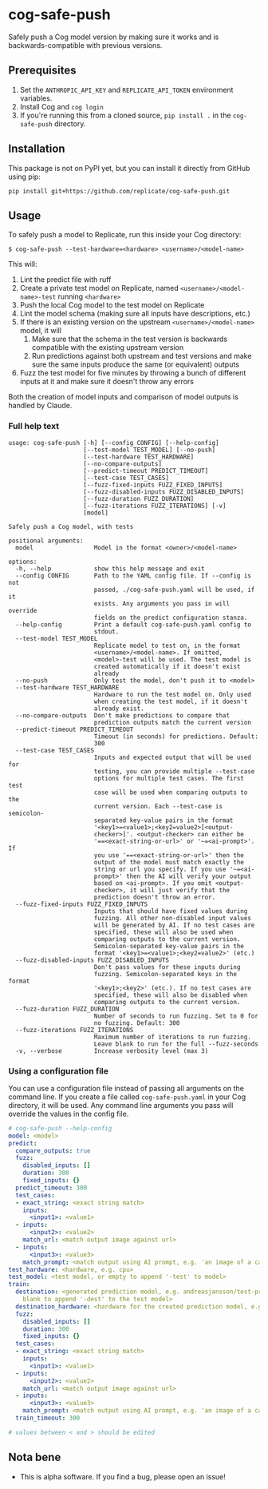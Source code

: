 # cog-safe-push

Safely push a Cog model version by making sure it works and is backwards-compatible with previous versions.

## Prerequisites

1. Set the `ANTHROPIC_API_KEY` and `REPLICATE_API_TOKEN` environment variables.
1. Install Cog and `cog login`
1. If you're running this from a cloned source, `pip install .` in the `cog-safe-push` directory.

## Installation

This package is not on PyPI yet, but you can install it directly from GitHub using pip:

```
pip install git+https://github.com/replicate/cog-safe-push.git
```

## Usage

To safely push a model to Replicate, run this inside your Cog directory:

```
$ cog-safe-push --test-hardware=<hardware> <username>/<model-name>
```

This will:
1. Lint the predict file with ruff
1. Create a private test model on Replicate, named `<username>/<model-name>-test` running `<hardware>`
1. Push the local Cog model to the test model on Replicate
1. Lint the model schema (making sure all inputs have descriptions, etc.)
1. If there is an existing version on the upstream `<username>/<model-name>` model, it will
   1. Make sure that the schema in the test version is backwards compatible with the existing upstream version
   1. Run predictions against both upstream and test versions and make sure the same inputs produce the same (or equivalent) outputs
1. Fuzz the test model for five minutes by throwing a bunch of different inputs at it and make sure it doesn't throw any errors

Both the creation of model inputs and comparison of model outputs is handled by Claude.

### Full help text

```
usage: cog-safe-push [-h] [--config CONFIG] [--help-config]
                     [--test-model TEST_MODEL] [--no-push]
                     [--test-hardware TEST_HARDWARE]
                     [--no-compare-outputs]
                     [--predict-timeout PREDICT_TIMEOUT]
                     [--test-case TEST_CASES]
                     [--fuzz-fixed-inputs FUZZ_FIXED_INPUTS]
                     [--fuzz-disabled-inputs FUZZ_DISABLED_INPUTS]
                     [--fuzz-duration FUZZ_DURATION]
                     [--fuzz-iterations FUZZ_ITERATIONS] [-v]
                     [model]

Safely push a Cog model, with tests

positional arguments:
  model                 Model in the format <owner>/<model-name>

options:
  -h, --help            show this help message and exit
  --config CONFIG       Path to the YAML config file. If --config is not
                        passed, ./cog-safe-push.yaml will be used, if it
                        exists. Any arguments you pass in will override
                        fields on the predict configuration stanza.
  --help-config         Print a default cog-safe-push.yaml config to
                        stdout.
  --test-model TEST_MODEL
                        Replicate model to test on, in the format
                        <username>/<model-name>. If omitted,
                        <model>-test will be used. The test model is
                        created automatically if it doesn't exist
                        already
  --no-push             Only test the model, don't push it to <model>
  --test-hardware TEST_HARDWARE
                        Hardware to run the test model on. Only used
                        when creating the test model, if it doesn't
                        already exist.
  --no-compare-outputs  Don't make predictions to compare that
                        prediction outputs match the current version
  --predict-timeout PREDICT_TIMEOUT
                        Timeout (in seconds) for predictions. Default:
                        300
  --test-case TEST_CASES
                        Inputs and expected output that will be used for
                        testing, you can provide multiple --test-case
                        options for multiple test cases. The first test
                        case will be used when comparing outputs to the
                        current version. Each --test-case is semicolon-
                        separated key-value pairs in the format
                        '<key1>=<value1>;<key2=value2>[<output-
                        checker>]'. <output-checker> can either be
                        '==<exact-string-or-url>' or '~=<ai-prompt>'. If
                        you use '==<exact-string-or-url>' then the
                        output of the model must match exactly the
                        string or url you specify. If you use '~=<ai-
                        prompt>' then the AI will verify your output
                        based on <ai-prompt>. If you omit <output-
                        checker>, it will just verify that the
                        prediction doesn't throw an error.
  --fuzz-fixed-inputs FUZZ_FIXED_INPUTS
                        Inputs that should have fixed values during
                        fuzzing. All other non-disabled input values
                        will be generated by AI. If no test cases are
                        specified, these will also be used when
                        comparing outputs to the current version.
                        Semicolon-separated key-value pairs in the
                        format '<key1>=<value1>;<key2=value2>' (etc.)
  --fuzz-disabled-inputs FUZZ_DISABLED_INPUTS
                        Don't pass values for these inputs during
                        fuzzing. Semicolon-separated keys in the format
                        '<key1>;<key2>' (etc.). If no test cases are
                        specified, these will also be disabled when
                        comparing outputs to the current version.
  --fuzz-duration FUZZ_DURATION
                        Number of seconds to run fuzzing. Set to 0 for
                        no fuzzing. Default: 300
  --fuzz-iterations FUZZ_ITERATIONS
                        Maximum number of iterations to run fuzzing.
                        Leave blank to run for the full --fuzz-seconds
  -v, --verbose         Increase verbosity level (max 3)
```

### Using a configuration file

You can use a configuration file instead of passing all arguments on the command line. If you create a file called `cog-safe-push.yaml` in your Cog directory, it will be used. Any command line arguments you pass will override the values in the config file.

```yaml
# cog-safe-push --help-config
model: <model>
predict:
  compare_outputs: true
  fuzz:
    disabled_inputs: []
    duration: 300
    fixed_inputs: {}
  predict_timeout: 300
  test_cases:
  - exact_string: <exact string match>
    inputs:
      <input1>: <value1>
  - inputs:
      <input2>: <value2>
    match_url: <match output image against url>
  - inputs:
      <input3>: <value3>
    match_prompt: <match output using AI prompt, e.g. 'an image of a cat'>
test_hardware: <hardware, e.g. cpu>
test_model: <test model, or empty to append '-test' to model>
train:
  destination: <generated prediction model, e.g. andreasjansson/test-predict. leave
    blank to append '-dest' to the test model>
  destination_hardware: <hardware for the created prediction model, e.g. cpu>
  fuzz:
    disabled_inputs: []
    duration: 300
    fixed_inputs: {}
  test_cases:
  - exact_string: <exact string match>
    inputs:
      <input1>: <value1>
  - inputs:
      <input2>: <value2>
    match_url: <match output image against url>
  - inputs:
      <input3>: <value3>
    match_prompt: <match output using AI prompt, e.g. 'an image of a cat'>
  train_timeout: 300

# values between < and > should be edited
```

## Nota bene

* This is alpha software. If you find a bug, please open an issue!
